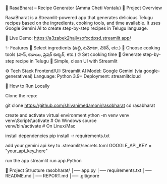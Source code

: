 🍲 RasaBharat – Recipe Generator (Amma Cheti Vontalu)
📌 Project Overview

RasaBharat is a Streamlit-powered app that generates delicious Telugu recipes based on the ingredients, cooking tools, and time available.
It uses Google Gemini AI to create step-by-step recipes in Telugu language.

🔗 Live Demo: https://a3zabek2hajlvsofxcdpsd.streamlit.app/

✨ Features
🥕 Select ingredients (ఉల్లి, టమోటా, చికెన్, etc.)
🍳 Choose cooking tools (పాన్, కడాయి, ప్రెషర్ కుక్కర్, etc.)
⏰ Set cooking time
📖 Generate step-by-step recipe in Telugu
🎨 Simple, clean UI with Streamlit

⚙ Tech Stack
Frontend/UI: Streamlit
AI Model: Google Gemini (via google-generativeai)
Language: Python 3.9+
Deployment: streamlitcloud

🚀 How to Run Locally

Clone the repo:

git clone https://github.com/shivanimedamoni/rasobharat
cd rasabharat

create and  activate virtual environment
ython -m venv venv
venv\Scripts\activate   # On Windows
source venv/bin/activate # On Linux/Mac

install dependencies
pip install -r requirements.txt

add your gemini api key to 
.streamlit/secrets.toml
GOOGLE_API_KEY = "your_api_key_here"

run the app
streamlit run app.Python

📂 Project Structure
rasobharat/
│── app.py
│── requirements.txt
│── README.md
│── REPORT.md
│── .gitignore



